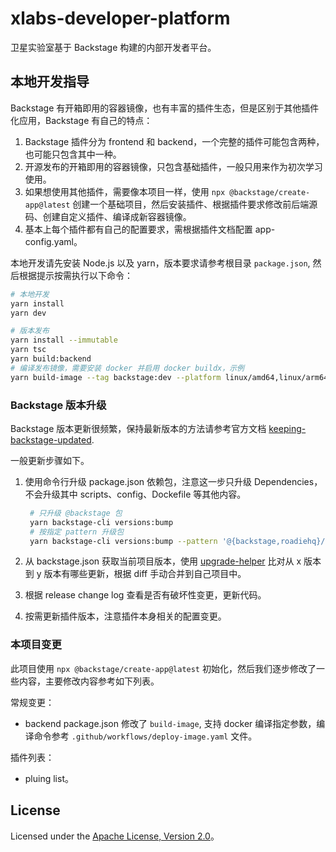 # xlabs-developer-platform

卫星实验室基于 Backstage 构建的内部开发者平台。

## 本地开发指导

Backstage 有开箱即用的容器镜像，也有丰富的插件生态，但是区别于其他插件化应用，Backstage 有自己的特点：

1. Backstage 插件分为 frontend 和 backend，一个完整的插件可能包含两种，也可能只包含其中一种。
2. 开源发布的开箱即用的容器镜像，只包含基础插件，一般只用来作为初次学习使用。
3. 如果想使用其他插件，需要像本项目一样，使用 `npx @backstage/create-app@latest` 创建一个基础项目，然后安装插件、根据插件要求修改前后端源码、创建自定义插件、编译成新容器镜像。
4. 基本上每个插件都有自己的配置要求，需根据插件文档配置 app-config.yaml。

本地开发请先安装 Node.js 以及 yarn，版本要求请参考根目录 `package.json`, 然后根据提示按需执行以下命令：

```sh
# 本地开发
yarn install
yarn dev

# 版本发布
yarn install --immutable
yarn tsc
yarn build:backend
# 编译发布镜像，需要安装 docker 并启用 docker buildx，示例
yarn build-image --tag backstage:dev --platform linux/amd64,linux/arm64 --push
```

### Backstage 版本升级

Backstage 版本更新很频繁，保持最新版本的方法请参考官方文档 [keeping-backstage-updated](https://backstage.io/docs/getting-started/keeping-backstage-updated/).

一般更新步骤如下。

1. 使用命令行升级 package.json 依赖包，注意这一步只升级 Dependencies，不会升级其中 scripts、config、Dockefile 等其他内容。

    ```sh
     # 只升级 @backstage 包
     yarn backstage-cli versions:bump
     # 按指定 pattern 升级包
     yarn backstage-cli versions:bump --pattern '@{backstage,roadiehq}/*'
    ```

2. 从 backstage.json 获取当前项目版本，使用 [upgrade-helper](https://backstage.github.io/upgrade-helper/?from=1.30.0&to=1.31.1) 比对从 x 版本到 y 版本有哪些更新，根据 diff 手动合并到自己项目中。
3. 根据 release change log 查看是否有破坏性变更，更新代码。
4. 按需更新插件版本，注意插件本身相关的配置变更。

### 本项目变更

此项目使用 `npx @backstage/create-app@latest` 初始化，然后我们逐步修改了一些内容，主要修改内容参考如下列表。

常规变更：

- backend package.json 修改了 `build-image`, 支持 docker 编译指定参数，编译命令参考 `.github/workflows/deploy-image.yaml` 文件。

插件列表：

- pluing list。

## License

Licensed under the [Apache License, Version 2.0]( http://www.apache.org/licenses/LICENSE-2.0)。
